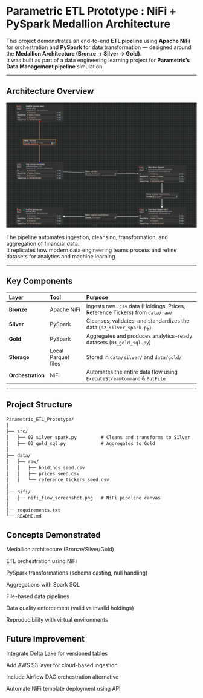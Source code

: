 # Parametric ETL Prototype : NiFi + PySpark Medallion Architecture

This project demonstrates an end-to-end **ETL pipeline** using **Apache NiFi** for orchestration and **PySpark** for data transformation — designed around the **Medallion Architecture (Bronze → Silver → Gold)**.  
It was built as part of a data engineering learning project for **Parametric’s Data Management pipeline** simulation.

---

## Architecture Overview

<p align="center">
  <img src="https://github.com/rishirajkuleri/Parametric_ETL_Prototype/blob/main/nifi/nifi_flow_screenshot.png.png" alt="NiFi Flow" width="850">
</p>

The pipeline automates ingestion, cleansing, transformation, and aggregation of financial data.  
It replicates how modern data engineering teams process and refine datasets for analytics and machine learning.

---

## Key Components

| Layer | Tool | Purpose |
|:------|:-----|:--------|
| **Bronze** | Apache NiFi | Ingests raw `.csv` data (Holdings, Prices, Reference Tickers) from `data/raw/` |
| **Silver** | PySpark | Cleanses, validates, and standardizes the data (`02_silver_spark.py`) |
| **Gold** | PySpark | Aggregates and produces analytics-ready datasets (`03_gold_sql.py`) |
| **Storage** | Local Parquet files | Stored in `data/silver/` and `data/gold/` |
| **Orchestration** | NiFi | Automates the entire data flow using `ExecuteStreamCommand` & `PutFile` |

---


##  Project Structure
```
Parametric_ETL_Prototype/
│
├── src/
│   ├── 02_silver_spark.py         # Cleans and transforms to Silver
│   ├── 03_gold_sql.py             # Aggregates to Gold
│
├── data/
│   ├── raw/
│   │   ├── holdings_seed.csv
│   │   ├── prices_seed.csv
│   │   └── reference_tickers_seed.csv
│
├── nifi/
│   ├── nifi_flow_screenshot.png   # NiFi pipeline canvas
│
├── requirements.txt
└── README.md
```
## Concepts Demonstrated

Medallion architecture (Bronze/Silver/Gold)

ETL orchestration using NiFi

PySpark transformations (schema casting, null handling)

Aggregations with Spark SQL

File-based data pipelines

Data quality enforcement (valid vs invalid holdings)

Reproducibility with virtual environments

## Future Improvement

Integrate Delta Lake for versioned tables

Add AWS S3 layer for cloud-based ingestion

Include Airflow DAG orchestration alternative

Automate NiFi template deployment using API
